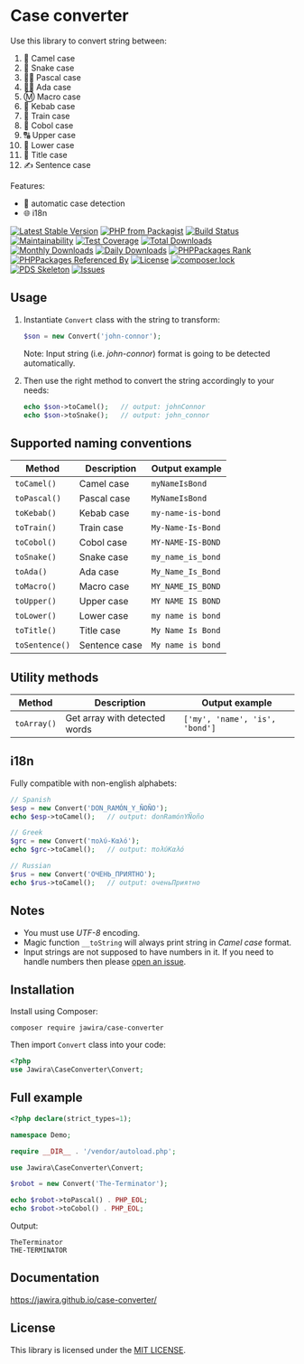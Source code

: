 Case converter
==============

Use this library to convert string between:

1. 🐪 Camel case
1. 🐍 Snake case
1. 👨‍🏫 Pascal case
1. 👩‍🏫 Ada case
1. Ⓜ️ Macro case
1. 🥙 Kebab case
1. 🚆 Train case
1. 🏦 Cobol case
1. 🔠 Upper case
1. 🔡 Lower case
1. 📰 Title case
1. ✍️ Sentence case

Features:

* 🔁 automatic case detection
* 🌐 i18n

[![Latest Stable Version](https://poser.pugx.org/jawira/case-converter/v/stable)](https://packagist.org/packages/jawira/case-converter)
[![PHP from Packagist](https://img.shields.io/packagist/php-v/jawira/case-converter.svg)](https://packagist.org/packages/jawira/case-converter)
[![Build Status](https://www.travis-ci.org/jawira/case-converter.svg?branch=master)](https://www.travis-ci.org/jawira/case-converter)
[![Maintainability](https://api.codeclimate.com/v1/badges/35677f6ce7dac27a5d0c/maintainability)](https://codeclimate.com/github/jawira/case-converter/maintainability)
[![Test Coverage](https://api.codeclimate.com/v1/badges/35677f6ce7dac27a5d0c/test_coverage)](https://codeclimate.com/github/jawira/case-converter/test_coverage)
[![Total Downloads](https://poser.pugx.org/jawira/case-converter/downloads)](https://packagist.org/packages/jawira/case-converter)
[![Monthly Downloads](https://poser.pugx.org/jawira/case-converter/d/monthly)](https://packagist.org/packages/jawira/case-converter)
[![Daily Downloads](https://poser.pugx.org/jawira/case-converter/d/daily)](https://packagist.org/packages/jawira/case-converter)
[![PHPPackages Rank](http://phppackages.org/p/jawira/case-converter/badge/rank.svg)](http://phppackages.org/p/jawira/case-converter)
[![PHPPackages Referenced By](http://phppackages.org/p/jawira/case-converter/badge/referenced-by.svg)](http://phppackages.org/p/jawira/case-converter)
[![License](https://poser.pugx.org/jawira/case-converter/license)](https://packagist.org/packages/jawira/case-converter)
[![composer.lock](https://poser.pugx.org/jawira/case-converter/composerlock)](https://packagist.org/packages/jawira/case-converter)
[![PDS Skeleton](https://img.shields.io/badge/pds-skeleton-blue.svg)](https://github.com/php-pds/skeleton)
[![Issues](https://img.shields.io/github/issues/jawira/case-converter.svg?label=HuBoard&color=694DC2)](https://huboard.com/jawira/case-converter)

Usage
-----

1. Instantiate `Convert` class with the string to transform:

    ```php
    $son = new Convert('john-connor');
    ```

    Note: Input string (i.e. _john-connor_) format is going to be detected
    automatically.

2. Then use the right method to convert the string accordingly to your needs:

    ```php
    echo $son->toCamel();   // output: johnConnor
    echo $son->toSnake();   // output: john_connor
    ```

Supported naming conventions
----------------------------

| Method          | Description   | Output example    |
| --------------- | ------------- | ----------------- |
| `toCamel()`     | Camel case    | `myNameIsBond`    |
| `toPascal()`    | Pascal case   | `MyNameIsBond`    |
| `toKebab()`     | Kebab case    | `my-name-is-bond` |
| `toTrain()`     | Train case    | `My-Name-Is-Bond` |
| `toCobol()`     | Cobol case    | `MY-NAME-IS-BOND` |
| `toSnake()`     | Snake case    | `my_name_is_bond` |
| `toAda()`       | Ada case      | `My_Name_Is_Bond` |
| `toMacro()`     | Macro case    | `MY_NAME_IS_BOND` |
| `toUpper()`     | Upper case    | `MY NAME IS BOND` |
| `toLower()`     | Lower case    | `my name is bond` |
| `toTitle()`     | Title case    | `My Name Is Bond` |
| `toSentence()`  | Sentence case | `My name is bond` |

Utility methods
---------------

| Method          | Description                                   | Output example                  |
| --------------- | --------------------------------------------- | ------------------------------- |
| `toArray()`     | Get array with detected words                 | `['my', 'name', 'is', 'bond']`  | 

i18n
----

Fully compatible with non-english alphabets:

```php
// Spanish
$esp = new Convert('DON_RAMÓN_Y_ÑOÑO');
echo $esp->toCamel();   // output: donRamónYÑoño

// Greek
$grc = new Convert('πολύ-Καλό');
echo $grc->toCamel();   // output: πολύΚαλό

// Russian
$rus = new Convert('ОЧЕНЬ_ПРИЯТНО');
echo $rus->toCamel();   // output: оченьПриятно
```

Notes
-----

* You must use _UTF-8_ encoding.
* Magic function `__toString` will always print string in _Camel case_ format.
* Input strings are not supposed to have numbers in it. If you need to handle
  numbers then please [open an issue].

Installation
------------

Install using Composer:

```console
composer require jawira/case-converter
```

Then import `Convert` class into your code:

```php
<?php
use Jawira\CaseConverter\Convert;
```

Full example
------------

```php
<?php declare(strict_types=1);

namespace Demo;

require __DIR__ . '/vendor/autoload.php';

use Jawira\CaseConverter\Convert;

$robot = new Convert('The-Terminator');

echo $robot->toPascal() . PHP_EOL;
echo $robot->toCobol() . PHP_EOL;
```

Output:

```text
TheTerminator
THE-TERMINATOR
```

Documentation
-------------

<https://jawira.github.io/case-converter/>

License
-------

This library is licensed under the [MIT LICENSE].

<!--mkdocs: Do not use relative path for links and images-->

[CONTRIBUTING.md]: https://jawira.github.io/case-converter/contributing.html
[Countable interface]: https://php.net/manual/en/class.countable.php
[magic method]: https://www.php.net/manual/en/language.oop5.magic.php#object.tostring
[MIT LICENSE]: https://jawira.github.io/case-converter/license.html
[open an issue]: https://github.com/jawira/case-converter/issues/new
